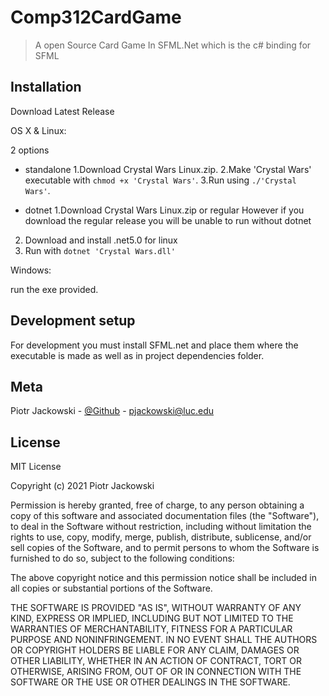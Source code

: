# Comp312CardGame
> A open Source Card Game In SFML.Net which is the c# binding for SFML


## Installation
Download Latest Release

OS X & Linux:

2 options
* standalone
1.Download Crystal Wars Linux.zip.
2.Make 'Crystal Wars' executable with `chmod +x 'Crystal Wars'`.
3.Run using `./'Crystal Wars'`.

* dotnet
1.Download Crystal Wars Linux.zip or regular
However if you download the regular release you will be unable to run without dotnet
2. Download and install .net5.0 for linux
3. Run with `dotnet 'Crystal Wars.dll'`


Windows:

run the exe provided.



## Development setup

For development you must install SFML.net and place them where the executable is made as well as in project dependencies folder.


## Meta

Piotr Jackowski - [@Github](https://github.com/pjack7oo) - pjackowski@luc.edu

## License

MIT License

Copyright (c) 2021 Piotr Jackowski

Permission is hereby granted, free of charge, to any person obtaining a copy
of this software and associated documentation files (the "Software"), to deal
in the Software without restriction, including without limitation the rights
to use, copy, modify, merge, publish, distribute, sublicense, and/or sell
copies of the Software, and to permit persons to whom the Software is
furnished to do so, subject to the following conditions:

The above copyright notice and this permission notice shall be included in all
copies or substantial portions of the Software.

THE SOFTWARE IS PROVIDED "AS IS", WITHOUT WARRANTY OF ANY KIND, EXPRESS OR
IMPLIED, INCLUDING BUT NOT LIMITED TO THE WARRANTIES OF MERCHANTABILITY,
FITNESS FOR A PARTICULAR PURPOSE AND NONINFRINGEMENT. IN NO EVENT SHALL THE
AUTHORS OR COPYRIGHT HOLDERS BE LIABLE FOR ANY CLAIM, DAMAGES OR OTHER
LIABILITY, WHETHER IN AN ACTION OF CONTRACT, TORT OR OTHERWISE, ARISING FROM,
OUT OF OR IN CONNECTION WITH THE SOFTWARE OR THE USE OR OTHER DEALINGS IN THE
SOFTWARE.



